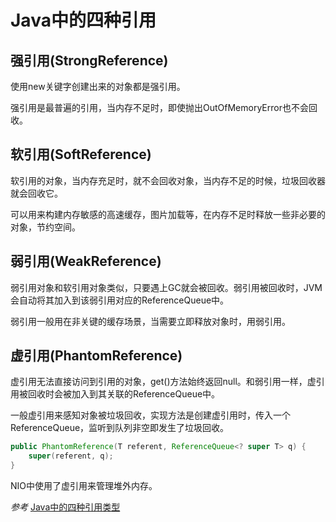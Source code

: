 # Java中的四种引用

## 强引用(StrongReference)

使用new关键字创建出来的对象都是强引用。

强引用是最普遍的引用，当内存不足时，即使抛出OutOfMemoryError也不会回收。

## 软引用(SoftReference)

软引用的对象，当内存充足时，就不会回收对象，当内存不足的时候，垃圾回收器就会回收它。

可以用来构建内存敏感的高速缓存，图片加载等，在内存不足时释放一些非必要的对象，节约空间。

## 弱引用(WeakReference)

弱引用对象和软引用对象类似，只要遇上GC就会被回收。弱引用被回收时，JVM会自动将其加入到该弱引用对应的ReferenceQueue中。

弱引用一般用在非关键的缓存场景，当需要立即释放对象时，用弱引用。

## 虚引用(PhantomReference)

虚引用无法直接访问到引用的对象，get()方法始终返回null。和弱引用一样，虚引用被回收时会被加入到其关联的ReferenceQueue中。

一般虚引用来感知对象被垃圾回收，实现方法是创建虚引用时，传入一个ReferenceQueue，监听到队列非空即发生了垃圾回收。
```java
public PhantomReference(T referent, ReferenceQueue<? super T> q) {
    super(referent, q);
}
```

NIO中使用了虚引用来管理堆外内存。

*参考*
[Java中的四种引用类型](http://www.cnblogs.com/linghu-java/p/5691804.html)
